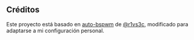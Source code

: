 ## Créditos
Este proyecto está basado en [auto-bspwm](https://github.com/r1vs3c/auto-bspwm) de [@r1vs3c](https://github.com/r1vs3c), modificado para adaptarse a mi configuración personal.  